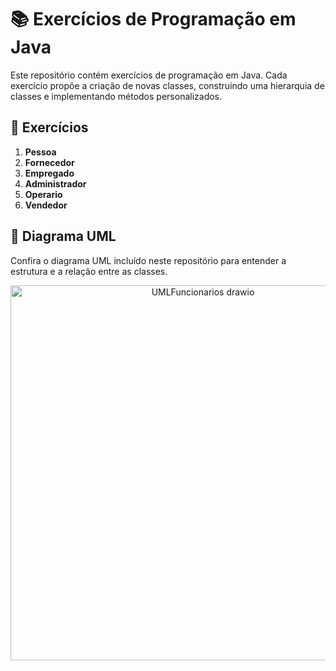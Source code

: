 # 📚 Exercícios de Programação em Java

Este repositório contém exercícios de programação em Java. Cada exercício propõe a criação de novas classes, construindo uma hierarquia de classes e implementando métodos personalizados.


## 🚀 Exercícios

1. **Pessoa**
2. **Fornecedor**
3. **Empregado**
4. **Administrador**
5. **Operario**
6. **Vendedor**



## 📄 Diagrama UML
Confira o diagrama UML incluído neste repositório para entender a estrutura e a relação entre as classes.

<p align="center">
<img src="https://github.com/user-attachments/assets/b39e5b1e-2e80-48a8-b926-5b724f04c9f8" alt="UMLFuncionarios drawio" width="600"/>
</p>
